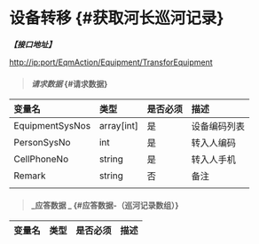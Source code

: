 # 设备转移 {#获取河长巡河记录}

_**【接口地址】**_

[http://ip:port/EqmAction/Equipment/TransforEquipment](http://ip:port/EqmQuery/Equipment/GetEquipmentBySysNo)

> #### _请求数据_ {#请求数据}

| 变量名 | 类型 | 是否必须 | 描述 |
| :--- | :--- | :--- | :--- |
| EquipmentSysNos | array\[int\] | 是 | 设备编码列表 |
| PersonSysNo | int | 是 | 转入人编码 |
| CellPhoneNo | string | 是 | 转入人手机 |
| Remark | string | 否 | 备注 |
|  |  |  |  |

> #### _应答数据 _ {#应答数据-（巡河记录数组）}

| 变量名 | 类型 | 是否必须 | 描述 |
| :--- | :--- | :--- | :--- |




